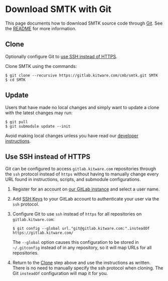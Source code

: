 Download SMTK with Git
==========================

This page documents how to download SMTK source code through [Git][].
See the [README](README.md) for more information.

[Git]: http://git-scm.com

Clone
-----

Optionally configure Git to [use SSH instead of HTTPS](#use-ssh-instead-of-https).

Clone SMTK using the commands:

    $ git clone --recursive https://gitlab.kitware.com/cmb/smtk.git SMTK
    $ cd SMTK

Update
------

Users that have made no local changes and simply want to update a
clone with the latest changes may run:

    $ git pull
    $ git submodule update --init

Avoid making local changes unless you have read our [developer instructions][].

[developer instructions]: develop.md


Use SSH instead of HTTPS
------------------------

Git can be configured to access ``gitlab.kitware.com`` repositories through
the ``ssh`` protocol instead of ``https`` without having to manually change
every URL found in instructions, scripts, and submodule configurations.

1.  Register for an account on [our GitLab instance][GitLab Access]  and select a user name.

2.  Add [SSH Keys][] to your GitLab account to authenticate your user via
    the ``ssh`` protocol.

3.  Configure Git to use ``ssh`` instead of ``https`` for all repositories
    on ``gitlab.kitware.com``:

        $ git config --global url."git@gitlab.kitware.com:".insteadOf https://gitlab.kitware.com/
    The ``--global`` option causes this configuration to be stored in
    ``~/.gitconfig`` instead of in any repository, so it will map URLs
    for all repositories.

4.  Return to the [Clone](#clone) step above and use the instructions as
    written.  There is no need to manually specify the ssh protocol when
    cloning.  The Git ``insteadOf`` configuration will map it for you.

[GitLab Access]: https://gitlab.kitware.com/users/sign_in
[SSH Keys]: https://gitlab.kitware.com/profile/keys
